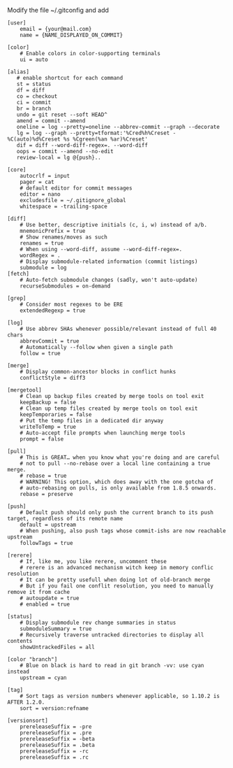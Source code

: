 Modify the file ~/.gitconfig and add

    [user]
        email = {your@mail.com}
        name = {NAME_DISPLAYED_ON_COMMIT}
        
    [color]
        # Enable colors in color-supporting terminals
        ui = auto
    
    [alias]
       # enable shortcut for each command
       st = status
       df = diff
       co = checkout
       ci = commit
       br = branch
       undo = git reset --soft HEAD^
       amend = commit --amend
       oneline = log --pretty=oneline --abbrev-commit --graph --decorate
       lg = log --graph --pretty=tformat:'%Cred%h%Creset -%C(auto)%d%Creset %s %Cgreen(%an %ar)%Creset'
       dif = diff --word-diff-regex=. --word-diff
       oops = commit --amend --no-edit
       review-local = lg @{push}..
    
    [core]
        autocrlf = input
        pager = cat
        # default editor for commit messages
        editor = nano
        excludesfile = ~/.gitignore_global
        whitespace = -trailing-space
        
    [diff]
        # Use better, descriptive initials (c, i, w) instead of a/b.
        mnemonicPrefix = true
        # Show renames/moves as such
        renames = true
        # When using --word-diff, assume --word-diff-regex=.
        wordRegex = .
        # Display submodule-related information (commit listings)
        submodule = log
    [fetch]
        # Auto-fetch submodule changes (sadly, won't auto-update)
        recurseSubmodules = on-demand
        
    [grep]
        # Consider most regexes to be ERE
        extendedRegexp = true
        
    [log]
        # Use abbrev SHAs whenever possible/relevant instead of full 40 chars
        abbrevCommit = true
        # Automatically --follow when given a single path
        follow = true
        
    [merge]
        # Display common-ancestor blocks in conflict hunks
        conflictStyle = diff3
        
    [mergetool]
        # Clean up backup files created by merge tools on tool exit
        keepBackup = false
        # Clean up temp files created by merge tools on tool exit
        keepTemporaries = false
        # Put the temp files in a dedicated dir anyway
        writeToTemp = true
        # Auto-accept file prompts when launching merge tools
        prompt = false
        
    [pull]
        # This is GREAT… when you know what you're doing and are careful
        # not to pull --no-rebase over a local line containing a true merge.
        # rebase = true
        # WARNING! This option, which does away with the one gotcha of
        # auto-rebasing on pulls, is only available from 1.8.5 onwards.
        rebase = preserve
        
    [push]
        # Default push should only push the current branch to its push target, regardless of its remote name
        default = upstream
        # When pushing, also push tags whose commit-ishs are now reachable upstream
        followTags = true
        
    [rerere]
        # If, like me, you like rerere, uncomment these
        # rerere is an advanced mechanism witch keep in memory conflic resolution
        # It can be pretty usefull when doing lot of old-branch merge 
        # But if you fail one conflit resolution, you need to manually remove it from cache
        # autoupdate = true
        # enabled = true
        
    [status]
        # Display submodule rev change summaries in status
        submoduleSummary = true
        # Recursively traverse untracked directories to display all contents
        showUntrackedFiles = all
        
    [color "branch"]
        # Blue on black is hard to read in git branch -vv: use cyan instead
        upstream = cyan
        
    [tag]
        # Sort tags as version numbers whenever applicable, so 1.10.2 is AFTER 1.2.0.
        sort = version:refname
        
    [versionsort]
        prereleaseSuffix = -pre
        prereleaseSuffix = .pre
        prereleaseSuffix = -beta
        prereleaseSuffix = .beta
        prereleaseSuffix = -rc
        prereleaseSuffix = .rc
